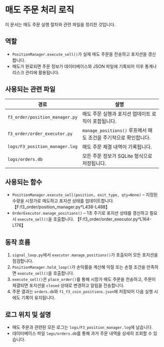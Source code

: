 # 매도 주문 처리 로직
이 문서는 매도 주문 실행 절차와 관련 파일을 정리한 것입니다.


## 역할
- `PositionManager.execute_sell()`가 실제 매도 주문을 전송하고 포지션을 갱신합니다.
- 매도가 완료되면 주문 정보가 데이터베이스와 JSON 파일에 기록되어 이후 통계나 리스크 관리에 활용됩니다.

## 사용되는 관련 파일
| 경로 | 설명 |
| --- | --- |
| `f3_order/position_manager.py` | 매도 주문 실행과 포지션 업데이트 로직이 포함됩니다. |
| `f3_order/order_executor.py` | `manage_positions()` 루프에서 매도 조건을 주기적으로 확인합니다. |
| `logs/F3_position_manager.log` | 매도 주문 체결 내역이 기록됩니다. |
| `logs/orders.db` | 모든 주문 정보가 SQLite 형식으로 저장됩니다. |

## 사용되는 함수
- `PositionManager.execute_sell(position, exit_type, qty=None)` – 지정된 수량을 시장가로 매도하고 포지션 상태를 업데이트합니다. 【F:f3_order/position_manager.py†L438-L488】
- `OrderExecutor.manage_positions()` – 1초 주기로 포지션 상태를 갱신하고 필요 시 `execute_sell()`을 호출합니다. 【F:f3_order/order_executor.py†L164-L176】

## 동작 흐름
1. `signal_loop.py`에서 `executor.manage_positions()`가 호출되어 모든 포지션을 점검합니다.
2. `PositionManager.hold_loop()`가 손익률을 계산해 익절 또는 손절 조건을 만족하면 `execute_sell()`을 호출합니다.
3. `execute_sell()`은 `place_order()`를 통해 시장가 매도 주문을 전송하고,
   주문이 체결되면 포지션을 `closed` 상태로 변경하고 알림을 전송합니다.
4. 주문 결과는 `orders.db`와 `f1_f3_coin_positions.json`에 저장되어 다음 실행 시에도 기록이 유지됩니다.

## 로그 위치 및 설명
- 매도 주문과 관련된 모든 로그는 `logs/F3_position_manager.log`에 남습니다.
- 데이터베이스 파일 `logs/orders.db`를 통해 과거 주문 내역을 상세히 조회할 수 있습니다.
